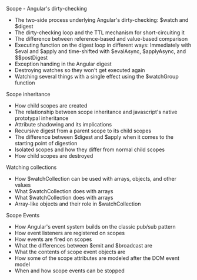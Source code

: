 Scope - Angular's dirty-checking
- The two-side process underlying Angular's dirty-checking: $watch and $digest
- The dirty-checking loop and the TTL mechanism for short-circuiting it
- The difference between reference-based and value-based comparison
- Executing function on the digest loop in different ways: Immediately with $eval and $apply and time-shifted with $evalAsync, $applyAsync, and $$postDigest
- Exception handing in the Angular digest
- Destroying watches so they won't get executed again
- Watching several things with a single effect using the $watchGroup function


Scope inheritance
- How child scopes are created
- The relationship between scope inheritance and javascript's native prototypal inheritance
- Attribute shadowing and its implications
- Recursive digest from a parent scope to its child scopes
- The difference between $digest and $apply when it comes to the starting point of digestion
- Isolated scopes and how they differ from normal child scopes
- How child scopes are destroyed

Watching collections
- How $watchCollection can be used with arrays, objects, and other values
- What $watchCollection does with arrays
- What $watchCollection does with arrays
- Array-like objects and their role in $watchCollection

Scope Events
- How Angular's event system builds on the classic pub/sub pattern
- How event listeners are registered on scopes
- How events are fired on scopes
- What the differences between $emit and $broadcast are
- What the contents of scope event objects are
- How some of the scope attributes are modeled after the DOM event model
- When and how scope events can be stopped
